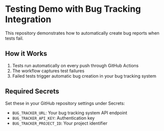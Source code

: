 # Testing Demo with Bug Tracking Integration

This repository demonstrates how to automatically create bug reports when tests fail.

## How it Works

1. Tests run automatically on every push through GitHub Actions
2. The workflow captures test failures
3. Failed tests trigger automatic bug creation in your bug tracking system

## Required Secrets

Set these in your GitHub repository settings under Secrets:

- `BUG_TRACKER_URL`: Your bug tracking system API endpoint
- `BUG_TRACKER_API_KEY`: Authentication key
- `BUG_TRACKER_PROJECT_ID`: Your project identifier
